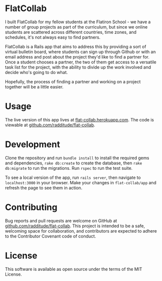 # FlatCollab

I built FlatCollab for my fellow students at the Flatiron School - we have a number of group projects as part of the curriculum, but since we online students are scattered across different countries, time zones, and schedules, it's not always easy to find partners.

FlatCollab is a Rails app that aims to address this by providing a sort of virtual bulletin board, where students can sign up through Github or with an email address and post about the project they'd like to find a partner for. Once a student chooses a partner, the two of them get access to a versatile task list for the project, with the ability to divide up the work involved and decide who's going to do what.

Hopefully, the process of finding a partner and working on a project together will be a little easier.

# Usage

The live version of this app lives at [flat-collab.herokuapp.com](https://flat-collab.herokuapp.com/). The code is viewable at [github.com/radditude/flat-collab](https://github.com/radditude/flat-collab).

# Development

Clone the repository and run `bundle install` to install the required gems and dependencies, `rake db:create` to create the database, then `rake db:migrate` to run the migrations. Run `rspec` to run the test suite.

To see a local version of the app, run `rails server`, then navigate to `localhost:3000` in your browser. Make your changes in `flat-collab/app` and refresh the page to see them in action.

# Contributing

Bug reports and pull requests are welcome on GitHub at [github.com/radditude/flat-collab](https://github.com/radditude/flat-collab). This project is intended to be a safe, welcoming space for collaboration, and contributors are expected to adhere to the Contributor Covenant code of conduct.

# License

This software is available as open source under the terms of the MIT License.
